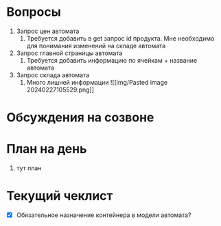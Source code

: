 # Вопросы
1. Запрос цен автомата
	1. Требуется добавить в get запрос id продукта. Мне необходимо для понимания изменений на складе автомата
2. Запрос главной страницы автомата
	1. Требуется добавить информацию по ячейкам + название автомата
3. Запрос склада автомата
	1. Много лишней информации
	   ![[img/Pasted image 20240227105529.png]]
	

# Обсуждения на созвоне

# План на день
1. тут план
# Текущий чеклист 
- [x]  Обязательное назначение контейнера в модели автомата?
